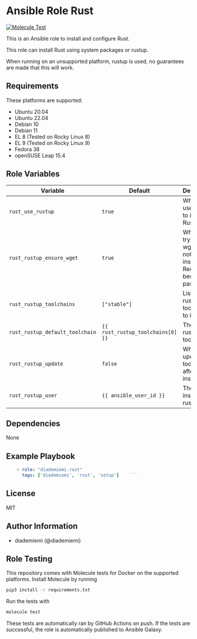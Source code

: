 Ansible Role Rust
=========

[![Molecule Test](https://github.com/diademiemi/ansible_role_rust/actions/workflows/molecule.yml/badge.svg)](https://github.com/diademiemi/ansible_role_rust/actions/workflows/molecule.yml)

This is an Ansible role to install and configure Rust.

This role can install Rust using system packages or rustup.

When running on an unsupported platform, rustup is used, no guarantees are made that this will work.

Requirements
------------
These platforms are supported:
- Ubuntu 20.04
- Ubuntu 22.04
- Debian 10
- Debian 11
- EL 8 (Tested on Rocky Linux 8)
- EL 9 (Tested on Rocky Linux 9)
- Fedora 38
- openSUSE Leap 15.4

<!--
- List hardware requirements here  
-->

Role Variables
--------------

Variable | Default | Description
--- | --- | ---
`rust_use_rustup` | `true` | Whether to use rustup to install Rust\
`rust_rustup_ensure_wget` | `true` | Whether to try to install wget if it is not installed. Requires a become password.
`rust_rustup_toolchains` | `["stable"]` | List of rustup toolchains to install
`rust_rustup_default_toolchain` | `{{ rust_rustup_toolchains[0] }}` | The default rustup toolchain
`rust_rustup_update` | `false` | Whether to update toolchains after installation
`rust_rustup_user` | `{{ ansible_user_id }}` | The user to install rustup for
<!--
`variable` | `default` | Variable example
`long_variable` | See [defaults/main.yml](./defaults/main.yml) | Variable referring to defaults
`distro_specific_variable` | See [vars/debian.yml](./vars/debian.yml) | Variable referring to distro-specific variables
-->

Dependencies
------------
<!-- List dependencies on other roles or criteria -->
None

Example Playbook
----------------

```yaml
    - role: "diademiemi.rust"
      tags: ['diademiemi', 'rust', 'setup']    ```

```

License
-------

MIT

Author Information
------------------

- diademiemi (@diademiemi)

Role Testing
------------

This repository comes with Molecule tests for Docker on the supported platforms.
Install Molecule by running

```bash
pip3 install -r requirements.txt
```

Run the tests with

```bash
molecule test
```

These tests are automatically ran by GitHub Actions on push. If the tests are successful, the role is automatically published to Ansible Galaxy.
